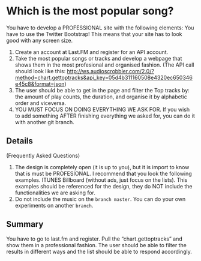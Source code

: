# Which is the most popular song?

You have to develop a PROFESSIONAL site with the following elements: You have to use the Twitter Bootstrap! This means that your site has to look good with any screen size. 

1. Create an account at Last.FM and register for an API account.
2. Take the most popular songs or tracks and develop a webpage that shows them in the most profesional and organised fashion. (The API call should look like this: http://ws.audioscrobbler.com/2.0/?method=chart.gettoptracks&api_key=05d4b311160508e4320ec650346e45c8&format=json)
3. The user should be able to get in the page and filter the Top tracks by: the amount of play counts, the  duration, and organise it by alphabetic order and viceversa. 
4. YOU MUST FOCUS ON DOING EVERYTHING WE ASK FOR. If you wish to add something AFTER finishing everything we asked for, you can do it with another git branch.


## Details
(Frequently Asked Questions)

1. The design is completely open (it is up to you), but it is import to know that is must be PROFESIONAL. I recommend that you look the following examples. ITUNES Billboard (without ads, just focus on the lists). This examples should be referenced for the design, they do NOT include the functionalities we are asking for.
2. Do not include the music on the ```branch master```. You can do your own experiments on another ```branch```.

## Summary
You have to go to last.fm and register. Pull the “chart.gettoptracks” and show them in a professional fashion. The user should be able to filter the results in different ways and the list should be able to respond accordingly.
